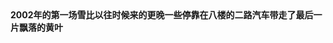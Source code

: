 <!DOCTYPE html>
<html lang="en">
<head>
    <meta charset="UTF-8">
    <meta http-equiv="X-UA-Compatible" content="IE=edge">
    <meta name="viewport" content="width=device-width, initial-scale=1.0">
    <title>Document</title>
    <style>
        *{padding:0;margin:0}
        html{overflow:hidden}
          </style>
</head>
<body>
    <B>2002年的第一场雪比以往时候来的更晚一些停靠在八楼的二路汽车带走了最后一片飘落的黄叶</B>
<canvas id="canvas" style="background:#111"></canvas>
<audio src="http://dx.sc.chinaz.com/Files/DownLoad/sound1/201210/2178.mp3" autoplay loop/>
<audio src="http://dx.sc.chinaz.com/Files/DownLoad/sound1/201205/1430.mp3" autoplay loop/>
<script type="text/javascript">
window.onload = function(){
//获取画布对象
var canvas = document.getElementById("canvas");
//获取画布的上下文
var context =canvas.getContext("2d");
//获取浏览器屏幕的宽度和高度
var w = window.innerWidth;
var h = window.innerHeight;
//设置canvas的宽度和高度
canvas.width = w;
canvas.height = h;
//1：如何产生雪花,一个圆 ,arc(x,y,r,start,end)
//初始化雪花数量
var num = 400;
//雪花数组
var snows = [];
for(var i=0;i<num;i++){
//x,y圆心掉的坐标位置，r代表圆的半径，d每个圆的每个圆之间的间距，c代表的颜色
var r = randColor();
snows.push({
x:Math.random()*w,
y:Math.random()*h,
r:Math.random()*10,
d:Math.random()*num
});
};
//绘画的函数
function draw(){
context.clearRect(0,0,w,h);
context.beginPath();
for(var i=0;i<num;i++){
var snow = snows[i];
context.fillStyle = "rgba(255,255,255,0.9)";
context.moveTo(snow.x,snow.y);
context.arc(snow.x,snow.y,snow.r,0,Math.PI*2);
}
context.fill();
//掉落
drop();
};
var angle = 0;
function drop()
{
angle += 0.01;
for(var i = 0; i < num; i++){
var p = snows[i];
//记住两个公式：Math.sin(弧度)返回是一个0 1 -1 的数字
//math.cos(1 0 -1 ) 自由体，
p.y += Math.cos(angle+p.d) + 1 + p.r*0.625;
p.x += Math.sin(angle) * 8 ;
//如果雪花到了边界，进行边界处理
if(p.x > w+5 || p.x < -5 || p.y > h){
if(i%4 > 0) {
snows[i] = {x: Math.random()*w, y: -10, r: p.r, d: p.d};
}else{
//控制方向
if(Math.sin(angle) > 0){
snows[i] = {x: -5, y: Math.random()*h, r: p.r, d: p.d};
}else{
snows[i] = {x: w+5, y: Math.random()*h, r: p.r, d: p.d};
}
}
}
}
};
//执行和调用函数
draw();
setInterval(draw,10);
//随机颜色
function randColor(){
var r = Math.floor(Math.random() * 256);
var g = Math.floor(Math.random() * 256);
var b = Math.floor(Math.random() * 256);
return "rgb("+r+","+g+","+b+")";
};
};
  
</script>
</body>
</html>
